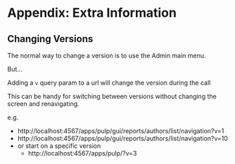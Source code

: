 # Appendix: Extra Information

## Changing Versions

The normal way to change a version is to use the Admin main menu.

But...

Adding a `v` query param to a url will change the version during the call
 
This can be handy for switching between versions without changing the screen and renavigating.

e.g.
 
- http://localhost:4567/apps/pulp/gui/reports/authors/list/navigation?v=1
- http://localhost:4567/apps/pulp/gui/reports/authors/list/navigation?v=10
- or start on a specific version
    - http://localhost:4567/apps/pulp/?v=3
